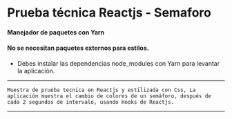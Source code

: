 # Prueba técnica Reactjs - Semaforo

#### Manejador de paquetes con Yarn
#### No se necesitan paquetes externos para estilos.

* Debes instalar las dependencias node_modules con Yarn para levantar la aplicación.

---
    Muestra de prueba tecnica en Reactjs y estilizada con Css, La aplicación muestra el cambio de colores de un semáforo, después de cada 2 segundos de intervalo, usando Hooks de Reactjs.
---